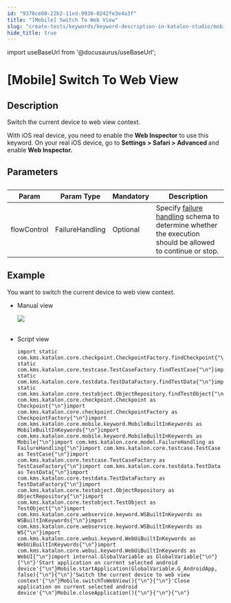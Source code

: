 ```yaml
---
id: "9370ce00-22b2-11ed-9930-0242fe3e4a3f"
title: "[Mobile] Switch To Web View"
slug: "create-tests/keywords/keyword-description-in-katalon-studio/mobile-keywords/mobile-switch-to-web-view"
hide_title: true
---
```

import useBaseUrl from '@docusaurus/useBaseUrl';


# <a id="id_0" class="anchor_top_offset"/><a id="ariaid-title1" class="anchor_top_offset"/>[Mobile] Switch To Web View


## <a id="id_0__id_1" class="anchor_top_offset"/>Description  

              
<p xmlns="http://www.w3.org/1999/xhtml" className="p">Switch the current device to web view context.</p> 
<p xmlns="http://www.w3.org/1999/xhtml" className="p">With iOS real device, you need to enable the <strong className="ph b">Web Inspector</strong> to use this keyword. On your real iOS device, go to <strong className="ph b">Settings &gt; Safari &gt; Advanced </strong>and enable <strong className="ph b">Web Inspector.</strong></p> 
      

## <a id="id_0__id_2" class="anchor_top_offset"/>Parameters  

              
<table xmlns="http://www.w3.org/1999/xhtml" className="table anchor_top_offset" id="id_0__051da0b4-7fc1-437f-a4bb-0e9e1d5787bf"><caption /><thead className="thead"><tr className><th className="entry anchor_top_offset" id="id_0__051da0b4-7fc1-437f-a4bb-0e9e1d5787bf__entry__1">Param</th><th className="entry anchor_top_offset" id="id_0__051da0b4-7fc1-437f-a4bb-0e9e1d5787bf__entry__2">Param Type</th><th className="entry anchor_top_offset" id="id_0__051da0b4-7fc1-437f-a4bb-0e9e1d5787bf__entry__3">Mandatory</th><th className="entry anchor_top_offset" id="id_0__051da0b4-7fc1-437f-a4bb-0e9e1d5787bf__entry__4">Description</th></tr></thead><tbody className="tbody"><tr className><td className="entry" headers="id_0__051da0b4-7fc1-437f-a4bb-0e9e1d5787bf__entry__1 id_0__051da0b4-7fc1-437f-a4bb-0e9e1d5787bf__entry__2 id_0__051da0b4-7fc1-437f-a4bb-0e9e1d5787bf__entry__3 id_0__051da0b4-7fc1-437f-a4bb-0e9e1d5787bf__entry__4 ">flowControl</td><td className="entry" headers="id_0__051da0b4-7fc1-437f-a4bb-0e9e1d5787bf__entry__1 id_0__051da0b4-7fc1-437f-a4bb-0e9e1d5787bf__entry__2 id_0__051da0b4-7fc1-437f-a4bb-0e9e1d5787bf__entry__3 id_0__051da0b4-7fc1-437f-a4bb-0e9e1d5787bf__entry__4 ">FailureHandling</td><td className="entry" headers="id_0__051da0b4-7fc1-437f-a4bb-0e9e1d5787bf__entry__1 id_0__051da0b4-7fc1-437f-a4bb-0e9e1d5787bf__entry__2 id_0__051da0b4-7fc1-437f-a4bb-0e9e1d5787bf__entry__3 id_0__051da0b4-7fc1-437f-a4bb-0e9e1d5787bf__entry__4 ">Optional</td><td className="entry" headers="id_0__051da0b4-7fc1-437f-a4bb-0e9e1d5787bf__entry__1 id_0__051da0b4-7fc1-437f-a4bb-0e9e1d5787bf__entry__2 id_0__051da0b4-7fc1-437f-a4bb-0e9e1d5787bf__entry__3 id_0__051da0b4-7fc1-437f-a4bb-0e9e1d5787bf__entry__4 ">Specify <a className="xref" href="/docs/maintain/configure-failure-handling-settings-in-katalon-studio">failure handling</a> schema to         determine whether the execution should be allowed to continue or         stop.</td></tr></tbody></table> 
      

## <a id="id_0__id_3" class="anchor_top_offset"/>Example 

              
<p xmlns="http://www.w3.org/1999/xhtml" className="p">You want to switch the current device to web view context.</p> 
      
<ul xmlns="http://www.w3.org/1999/xhtml" className="ul"><li className="li">     <p className="p">Manual view</p>     <p className="p">       <img className="image" src={useBaseUrl("https://github.com/katalon-studio/docs-images/raw/master/katalon-studio/docs/mobile-switch-to-web-view/image2017-3-3-143A493A21.png")} /><br /><br />     </p>   </li><li className="li">     <p className="p">Script view </p>     <pre className="pre codeblock"><code>import static com.kms.katalon.core.checkpoint.CheckpointFactory.findCheckpoint{"\n"}import static com.kms.katalon.core.testcase.TestCaseFactory.findTestCase{"\n"}import static com.kms.katalon.core.testdata.TestDataFactory.findTestData{"\n"}import static com.kms.katalon.core.testobject.ObjectRepository.findTestObject{"\n"}import com.kms.katalon.core.checkpoint.Checkpoint as Checkpoint{"\n"}import com.kms.katalon.core.checkpoint.CheckpointFactory as CheckpointFactory{"\n"}import com.kms.katalon.core.mobile.keyword.MobileBuiltInKeywords as MobileBuiltInKeywords{"\n"}import com.kms.katalon.core.mobile.keyword.MobileBuiltInKeywords as Mobile{"\n"}import com.kms.katalon.core.model.FailureHandling as FailureHandling{"\n"}import com.kms.katalon.core.testcase.TestCase as TestCase{"\n"}import com.kms.katalon.core.testcase.TestCaseFactory as TestCaseFactory{"\n"}import com.kms.katalon.core.testdata.TestData as TestData{"\n"}import com.kms.katalon.core.testdata.TestDataFactory as TestDataFactory{"\n"}import com.kms.katalon.core.testobject.ObjectRepository as ObjectRepository{"\n"}import com.kms.katalon.core.testobject.TestObject as TestObject{"\n"}import com.kms.katalon.core.webservice.keyword.WSBuiltInKeywords as WSBuiltInKeywords{"\n"}import com.kms.katalon.core.webservice.keyword.WSBuiltInKeywords as WS{"\n"}import com.kms.katalon.core.webui.keyword.WebUiBuiltInKeywords as WebUiBuiltInKeywords{"\n"}import com.kms.katalon.core.webui.keyword.WebUiBuiltInKeywords as WebUI{"\n"}import internal.GlobalVariable as GlobalVariable{"\n"}{"\n"}'Start application on current selected android device'{"\n"}Mobile.startApplication(GlobalVariable.G_AndroidApp, false){"\n"}{"\n"}'Switch the current device to web view context'{"\n"}Mobile.switchToWebView(){"\n"}{"\n"}'Close application on current selected android device'{"\n"}Mobile.closeApplication(){"\n"}{"\n"}{"\n"}</code></pre>   </li></ul> 
      
